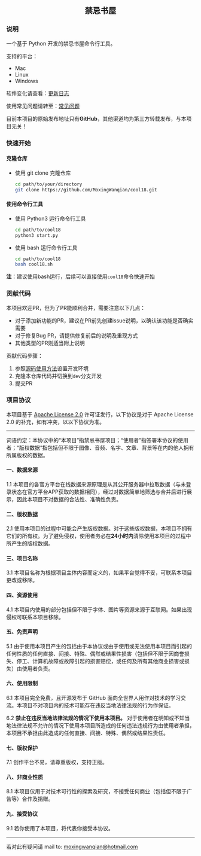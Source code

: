<h2 align="center">禁忌书屋</h2>

### 说明

一个基于 Python 开发的禁忌书屋命令行工具。

支持的平台：

- Mac
- Linux
- Windows

软件变化请查看：[更新日志](https://riyue.fun)<br>

使用常见问题请转至：[常见问题](https://riyue.fun)<br>

目前本项目的原始发布地址只有**GitHub**，其他渠道均为第三方转载发布，与本项目无关！

### 快速开始

#### 克隆仓库
- 使用 git clone 克隆仓库
    ```bash
    cd path/to/your/directory
    git clone https://github.com/MoxingWanqian/cool18.git
    ```

#### 使用命令行工具
- 使用 Python3 运行命令行工具
    ```bash
    cd path/to/cool18
    python3 start.py
    ```

- 使用 bash 运行命令行工具
    ```bash
    cd path/to/cool18
    bash cool18.sh
    ```

**注**：建议使用bash运行，后续可以直接使用```cool18```命令快速开始

### 贡献代码

本项目欢迎PR，但为了PR能顺利合并，需要注意以下几点：

- 对于添加新功能的PR，建议在PR前先创建issue说明，以确认该功能是否确实需要
- 对于修复Bug PR，请提供修复前后的说明及重现方式
- 其他类型的PR则适当附上说明

贡献代码步骤：

1. 参照[源码使用方法](https://riyue.fun)设置开发环境
2. 克隆本仓库代码并切换到`dev`分支开发
3. 提交PR

### 项目协议

本项目基于 [Apache License 2.0](https://github.com/lyswhut/lx-music-mobile/blob/master/LICENSE) 许可证发行，以下协议是对于 Apache License 2.0 的补充，如有冲突，以以下协议为准。

---

词语约定：本协议中的“本项目”指禁忌书屋项目；“使用者”指签署本协议的使用者；“版权数据”指包括但不限于图像、音频、名字、文章、背景等在内的他人拥有所属版权的数据。

#### 一、数据来源

1.1 本项目的各官方平台在线数据来源原理是从其公开服务器中拉取数据（与未登录状态在官方平台APP获取的数据相同），经过对数据简单地筛选与合并后进行展示，因此本项目不对数据的合法性、准确性负责。

#### 二、版权数据

2.1 使用本项目的过程中可能会产生版权数据。对于这些版权数据，本项目不拥有它们的所有权。为了避免侵权，使用者务必在**24小时内**清除使用本项目的过程中所产生的版权数据。

#### 三、项目名称

3.1 本项目名称为根据项目主体内容而定义的，如果平台觉得不妥，可联系本项目更改或移除。

#### 四、资源使用

4.1 本项目内使用的部分包括但不限于字体、图片等资源来源于互联网。如果出现侵权可联系本项目移除。

#### 五、免责声明

5.1 由于使用本项目产生的包括由于本协议或由于使用或无法使用本项目而引起的任何性质的任何直接、间接、特殊、偶然或结果性损害（包括但不限于因商誉损失、停工、计算机故障或故障引起的损害赔偿，或任何及所有其他商业损害或损失）由使用者负责。

#### 六、使用限制

6.1 本项目完全免费，且开源发布于 GitHub 面向全世界人用作对技术的学习交流。本项目不对项目内的技术可能存在违反当地法律法规的行为作保证。

6.2 **禁止在违反当地法律法规的情况下使用本项目。** 对于使用者在明知或不知当地法律法规不允许的情况下使用本项目所造成的任何违法违规行为由使用者承担，本项目不承担由此造成的任何直接、间接、特殊、偶然或结果性责任。

#### 七、版权保护

7.1 创作平台不易，请尊重版权，支持正版。

#### 八、非商业性质

8.1 本项目仅用于对技术可行性的探索及研究，不接受任何商业（包括但不限于广告等）合作及捐赠。

#### 九、接受协议

9.1 若你使用了本项目，将代表你接受本协议。

---

若对此有疑问请 mail to: moxingwanqian@hotmail.com